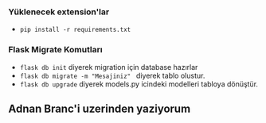 ### Yüklenecek extension'lar
- `pip install -r requirements.txt`

### Flask Migrate Komutları
- `flask db init` diyerek migration için database hazırlar
- `flask db migrate -m "Mesajiniz" ` diyerek tablo olustur.
- `flask db upgrade` diyerek models.py icindeki modelleri tabloya dönüştür.

## Adnan Branc'i uzerinden yaziyorum
